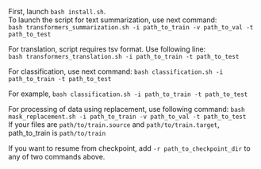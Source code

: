 First, launch `bash install.sh`.  
To launch the script for text summarization, use next command:   
```bash transformers_summarization.sh -i path_to_train -v path_to_val -t path_to_test```  

For translation, script requires tsv format.  Use following line:   
```bash transformers_translation.sh -i path_to_train -t path_to_test```

For classification, use next command:
```bash classification.sh -i path_to_train -t path_to_test```

For example, ```bash classification.sh -i path_to_train -t path_to_test```

For processing of data using <mask> replacement, use following command:
```bash mask_replacement.sh -i path_to_train -v path_to_val -t path_to_test```  
If your files are ```path/to/train.source``` and ```path/to/train.target```, path_to_train is ```path/to/train``` 


If you want to resume from checkpoint, add `-r path_to_checkpoint_dir` to any of two commands above.
